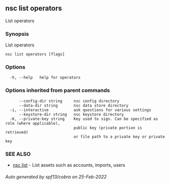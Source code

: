 ## nsc list operators

List operators

### Synopsis

List operators

```
nsc list operators [flags]
```

### Options

```
  -h, --help   help for operators
```

### Options inherited from parent commands

```
      --config-dir string     nsc config directory
      --data-dir string       nsc data store directory
  -i, --interactive           ask questions for various settings
      --keystore-dir string   nsc keystore directory
  -K, --private-key string    Key used to sign. Can be specified as role (where applicable),
                              public key (private portion is retrieved)
                              or file path to a private key or private key 
```

### SEE ALSO

* [nsc list](nsc_list.md)	 - List assets such as accounts, imports, users

###### Auto generated by spf13/cobra on 25-Feb-2022
